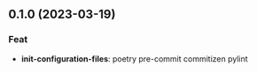 ## 0.1.0 (2023-03-19)

### Feat

- **init-configuration-files**: poetry pre-commit commitizen pylint
